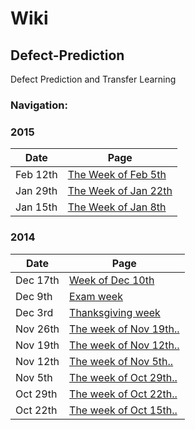# Wiki
## Defect-Prediction
Defect Prediction and Transfer Learning
### Navigation:


### 2015
|Date| Page|
|----|-----|
|Feb 12th|[The Week of Feb 5th](https://github.com/ai-se/Defect-Prediction/blob/master/Reports/Report-2-12-15.md)
|Jan 29th|[The Week of Jan 22th](https://github.com/rahlk/Research/wiki/SMOTE)
|Jan 15th|[The Week of Jan 8th](https://github.com/rahlk/Research/wiki/The-Week-of-Jan-8th)

### 2014

|Date| Page|
|----|-----|
|Dec 17th|[Week of Dec 10th](https://github.com/rahlk/Research/wiki/Week-of-Dec-10th)
|Dec 9th|[Exam week](https://github.com/rahlk/Research/wiki/)
|Dec 3rd|[Thanksgiving week](https://github.com/rahlk/Research/wiki/Thanksgiving-week)
|Nov 26th|[The week of Nov 19th..](https://github.com/rahlk/Research/wiki/Week-of-Nov-19th)
|Nov 19th|[The week of Nov 12th..](https://github.com/rahlk/Research/wiki/The-Week-on-Nov-12th)
|Nov 12th| [The week of Nov 5th..](https://github.com/rahlk/Research/wiki/Week-of-Nov-5th)|
|Nov 5th| [The week of Oct 29th..](https://github.com/rahlk/Research/wiki/Week-of-Oct-29th)|
|Oct 29th| [The week of Oct 22th..](https://github.com/rahlk/Research/wiki/The-week-of-22nd-October-:--Contrast-Sets-2)|
|Oct 22th|[The week of Oct 15th..](https://github.com/rahlk/Research/wiki/Contrast-Sets-(Oct-15th---Oct-22nd))|
